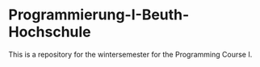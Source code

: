Programmierung-I-Beuth-Hochschule
=================================

This is a repository for the wintersemester for the Programming Course I.
